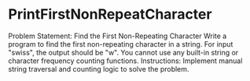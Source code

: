 # PrintFirstNonRepeatCharacter

Problem Statement:
Find the First Non-Repeating Character
Write a program to find the first non-repeating character in a string. For input "swiss", the output
should be "w". You cannot use any built-in string or character frequency counting functions.
Instructions: Implement manual string traversal and counting logic to solve the problem.
